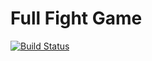 # Full Fight Game


[![Build Status](https://travis-ci.org/FR13ND5/full-fight-game.svg?branch=master)](https://travis-ci.org/FR13ND5/full-fight-game)
